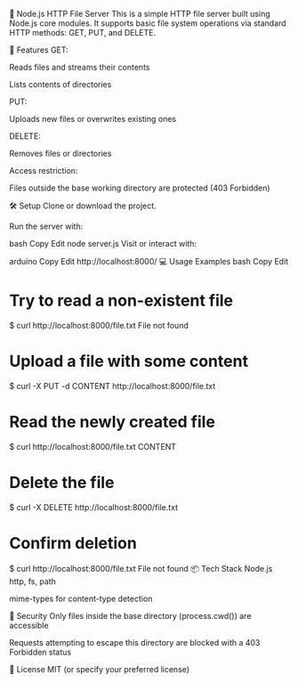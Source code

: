📁 Node.js HTTP File Server
This is a simple HTTP file server built using Node.js core modules. It supports basic file system operations via standard HTTP methods: GET, PUT, and DELETE.

🚀 Features
GET:

Reads files and streams their contents

Lists contents of directories

PUT:

Uploads new files or overwrites existing ones

DELETE:

Removes files or directories

Access restriction:

Files outside the base working directory are protected (403 Forbidden)

🛠️ Setup
Clone or download the project.

Run the server with:

bash
Copy
Edit
node server.js
Visit or interact with:

arduino
Copy
Edit
http://localhost:8000/
💻 Usage Examples
bash
Copy
Edit
# Try to read a non-existent file
$ curl http://localhost:8000/file.txt
File not found

# Upload a file with some content
$ curl -X PUT -d CONTENT http://localhost:8000/file.txt

# Read the newly created file
$ curl http://localhost:8000/file.txt
CONTENT

# Delete the file
$ curl -X DELETE http://localhost:8000/file.txt

# Confirm deletion
$ curl http://localhost:8000/file.txt
File not found
📦 Tech Stack
Node.js http, fs, path

mime-types for content-type detection

🔐 Security
Only files inside the base directory (process.cwd()) are accessible

Requests attempting to escape this directory are blocked with a 403 Forbidden status

📄 License
MIT (or specify your preferred license)
